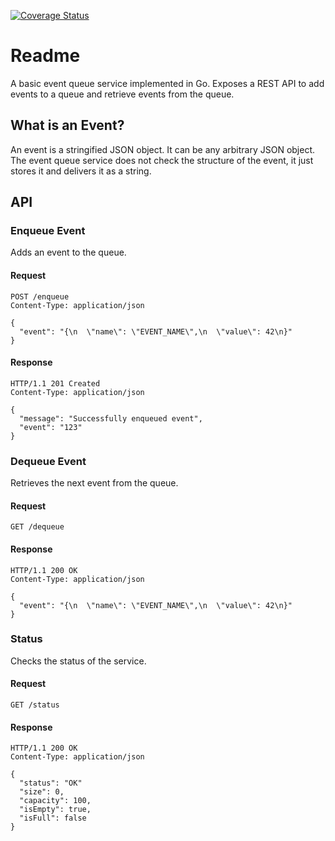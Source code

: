 [![Coverage Status](https://img.shields.io/badge/coverage-80.9%25-brightgreen)](https://github.com/username/repo)

# Readme

A basic event queue service implemented in Go. Exposes a REST API to add events to a queue and retrieve events from the queue.

## What is an Event?

An event is a stringified JSON object. It can be any arbitrary JSON object. The event queue service does not check the structure of the event, it just stores it and delivers it as a string.

## API

### Enqueue Event

Adds an event to the queue.

#### Request

```http
POST /enqueue
Content-Type: application/json

{
  "event": "{\n  \"name\": \"EVENT_NAME\",\n  \"value\": 42\n}"
}
```

#### Response

```http
HTTP/1.1 201 Created
Content-Type: application/json

{
  "message": "Successfully enqueued event",
  "event": "123"
}
```

### Dequeue Event

Retrieves the next event from the queue.

#### Request

```http
GET /dequeue
```

#### Response

```http
HTTP/1.1 200 OK
Content-Type: application/json

{
  "event": "{\n  \"name\": \"EVENT_NAME\",\n  \"value\": 42\n}"
}
```

### Status

Checks the status of the service.

#### Request

```http
GET /status
```

#### Response

```http
HTTP/1.1 200 OK
Content-Type: application/json

{
  "status": "OK"
  "size": 0,
  "capacity": 100,
  "isEmpty": true,
  "isFull": false
}
```
